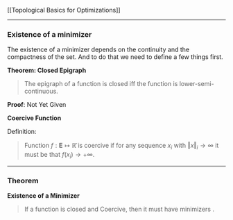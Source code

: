 [[Topological Basics for Optimizations]]

---
### **Existence of a minimizer**

The existence of a minimizer depends on the continuity and the compactness of the set. And to do that we need to define a few things first. 

**Theorem: Closed Epigraph**

> The epigraph of a function is closed iff the function is lower-semi-continuous. 

**Proof**: Not Yet Given

**Coercive Function**

Definition: 
> Function $f:\mathbf{E}\mapsto \mathbb{\bar{R}}$ is coercive if for any sequence $x_i$ with $\Vert x\Vert_i\rightarrow \infty$ it must be that $f(x_i)\rightarrow + \infty$. 



---
### **Theorem**
**Existence of a Minimizer**

> If a function is closed and Coercive, then it must have minimizers		. 

